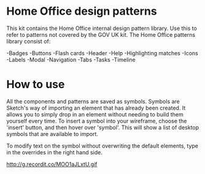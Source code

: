 # Home Office design patterns

This kit contains the Home Office internal design pattern library.
Use this to refer to patterns not covered by the GOV UK kit.
The Home Office patterns library consist of:

-Badges
-Buttons
-Flash cards
-Header
-Help
-Highlighting matches
-Icons
-Labels
-Modal
-Navigation
-Tabs
-Tasks
-Timeline

# How to use

All the components and patterns are saved as symbols. Symbols are Sketch's way of importing an element that has already been created. It allows you to simply drop in an element without needing to build them yourself every time. To insert a symbol into your wireframe, choose the 'insert' button, and then hover over 'symbol'. This will show a list of desktop symbols that are available to import. 

To modify text on the symbol without overwriting the default elements, type in the overrides in the right hand side. 

http://g.recordit.co/MOO1aJLxtU.gif